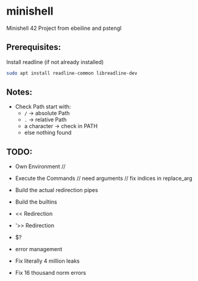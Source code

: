 # minishell
Minishell 42 Project from ebeiline and pstengl

## Prerequisites:
Install readline (if not already installed)
```bash
sudo apt install readline-common libreadline-dev
```

## Notes:
- Check Path start with:
    - `/` -> absolute Path
    - `.` -> relative Path
    - a character -> check in PATH
    - else nothing found

## TODO:
- Own Environment //
- Execute the Commands // need arguments // fix indices in replace_arg
- Build the actual redirection pipes
- Build the builtins
- << Redirection
- '>> Redirection
- $?
- error management



- Fix literally 4 million leaks
- Fix 16 thousand norm errors
